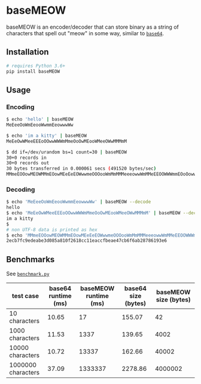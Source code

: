 # baseMEOW

baseMEOW is an encoder/decoder that can store binary as a string of characters that spell out "meow" in some way, similar to [`base64`](https://linux.die.net/man/1/base64).

## Installation

```bash
# requires Python 3.6+
pip install baseMEOW
```

## Usage

### Encoding

```bash
$ echo 'hello' | baseMEOW
MeEeeOoWmEeooWwmmEeowwwWw

$ echo 'im a kitty' | baseMEOW
MeEeOwWMeeEEEoOOwwWWWmMmeOoOwMEooWMeeOWwMMMmM

$ dd if=/dev/urandom bs=1 count=30 | baseMEOW
30+0 records in
30+0 records out
30 bytes transferred in 0.000061 secs (491520 bytes/sec)
MMmeEOOowMEOWMMmEOowMEeEeEOWwwmeOOOooWmMmMMMeeeowwWmMMeEEOOWWWmmEOoOowwmmeoOWMmMmeEooWMEEeoWwmeOoOoOWWwWWmeEEoOOwWmmeoOwW
```


### Decoding

```bash
$ echo 'MeEeeOoWmEeooWwmmEeowwwWw' | baseMEOW --decode
hello
$ echo 'MeEeOwWMeeEEEoOOwwWWWmMmeOoOwMEooWMeeOWwMMMmM' | baseMEOW --decode
im a kitty
$
# non UTF-8 data is printed as hex
$ echo 'MMmeEOOowMEOWMMmEOowMEeEeEOWwwmeOOOooWmMmMMMeeeowwWmMMeEEOOWWWmmEOoOowwmmeoOWMmMmeEooWMEEeoWwmeOoOoOWWwWWmeEEoOOwWmmeoOwW' | baseMEOW --decode
2ecb7fc9edeabe3d085a810f2618cc11eaccfbeae47cb6f6ab28786193e6
```

## Benchmarks

See [`benchmark.py`](benchmark.py)

test case|base64 runtime (ms)|baseMEOW runtime (ms)|base64 size (bytes)|baseMEOW size (bytes)
---|---|---|---|---
10 characters|10.65|17|155.07|42
1000 characters|11.53|1337|139.65|4002
10000 characters|10.72|13337|162.66|40002
1000000 characters|37.09|1333337|2278.86|4000002